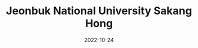 ---
# Leave the homepage title empty to use the site title
title: "Jeonbuk National University Sakang Hong"
date: 2022-10-24
type: landing

design:
  # Default section spacing
  spacing: "6rem"

sections:
  - block: resume-biography-3
    id: summary
    content:
      # Choose a user profile to display (a folder name within `content/authors/`)
      username: admin
      text: ""
    design:
      css_class: cloud
      background:
        image:
          # Add your image background to `assets/media/`.
          filename: profile.jpg
          filters:
            brightness: 1.0
          size: cover
          position: center
          parallax: false
  - block: collection
    id: project
    content:
      title: Projects
      filters:
        folders:
          - project
    design:
      view: article-grid
      columns: 3
  - block: resume-awards
    id: award
    content:
      title: Awards
      username: admin
  - block: collection
    id: etc
    content:
      title: Other experience
      filters:
        folders:
          - etc
    design:
      columns: 1
      view: card
  - block: resume-skills
    id: skils
    content:
      title: Pragramming Languages
      username: admin
    design:
      show_skill_percentage: false
      columns: '1'
  - block: resume-languages
    content:
      title: Languages
      username: admin
---